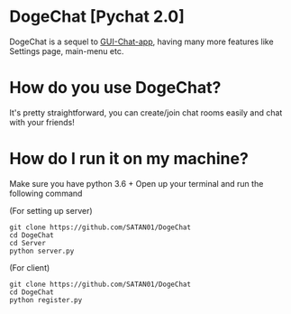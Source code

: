 # DogeChat [Pychat 2.0]
DogeChat is a sequel to [GUI-Chat-app](https://github.com/SATAN01/GUI-chat-app), having many more features
like Settings page, main-menu etc.

# How do you use DogeChat?
It's pretty straightforward, you can create/join chat rooms easily and chat with your friends!

# How do I run it on my machine?

Make sure you have python 3.6 +
Open up your terminal and run the following command

(For setting up server)
```
git clone https://github.com/SATAN01/DogeChat
cd DogeChat
cd Server
python server.py
```

(For client)
```
git clone https://github.com/SATAN01/DogeChat
cd DogeChat
python register.py
```
